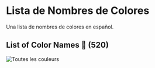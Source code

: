 # Lista de Nombres de Colores
Una lista de nombres de colores en español.

## List of Color Names 🔖 (**520**)

![Toutes les couleurs](colors.svg "Lista de nombres de colores")
